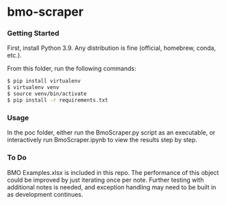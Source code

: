 # bmo-scraper
### Getting Started
First, install Python 3.9.  Any distribution is fine (official, homebrew, conda, etc.).

From this folder, run the following commands:
```sh
$ pip install virtualenv
$ virtualenv venv
$ source venv/bin/activate
$ pip install -r requirements.txt
```

### Usage
In the poc folder, either run the BmoScraper.py script as an executable, or interactively run BmoScraper.ipynb to view the results step by step.

### To Do
BMO Examples.xlsx is included in this repo.  The performance of this object could be improved by just iterating once per note.  Further testing with additional notes is needed, and exception handling may need to be built in as development continues.
